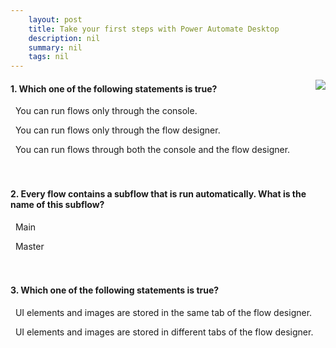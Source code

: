 ```yaml
---
    layout: post
    title: Take your first steps with Power Automate Desktop  
    description: nil
    summary: nil
    tags: nil
---
```



 <a target="_blank" href="https://docs.microsoft.com/en-us/learn/modules/pad-first-steps/6-check-knowledge/"><i class="fas fa-external-link-alt"></i> </a>
 <img align="right" src="https://docs.microsoft.com/en-us/learn/achievements/pad-first-steps.svg">
####  1. Which one of the following statements is true?


<i class='far fa-square'></i> &nbsp;&nbsp;You can run flows only through the console.

<i class='far fa-square'></i> &nbsp;&nbsp;You can run flows only through the flow designer.

<i class='fas fa-check-square' style='color: Dodgerblue;'></i> &nbsp;&nbsp;You can run flows through both the console and the flow designer.
<br />
<br />
<br />

####  2. Every flow contains a subflow that is run automatically. What is the name of this subflow?


<i class='fas fa-check-square' style='color: Dodgerblue;'></i> &nbsp;&nbsp;Main

<i class='far fa-square'></i> &nbsp;&nbsp;Master
<br />
<br />
<br />

####  3. Which one of the following statements is true?


<i class='far fa-square'></i> &nbsp;&nbsp;UI elements and images are stored in the same tab of the flow designer.

<i class='fas fa-check-square' style='color: Dodgerblue;'></i> &nbsp;&nbsp;UI elements and images are stored in different tabs of the flow designer.
<br />
<br />
<br />
